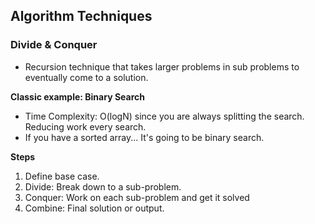 ## Algorithm Techniques

### Divide & Conquer
- Recursion technique that takes larger problems in sub problems to eventually come to a solution.

**Classic example: Binary Search**
- Time Complexity: O(logN) since you are always splitting the search. Reducing work every search.  
- If you have a sorted array... It's going to be binary search.

**Steps**
1. Define base case.
2. Divide: Break down to a sub-problem.
3. Conquer: Work on each sub-problem and get it solved
4. Combine: Final solution or output.